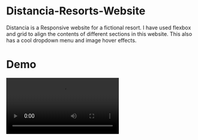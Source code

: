 # Distancia-Resorts-Website
Distancia is a Responsive website for a fictional resort. I have used flexbox and grid to align the contents of different sections in this website. This also has a cool dropdown menu and image hover effects.

# Demo 
![](Distancia.mp4)
